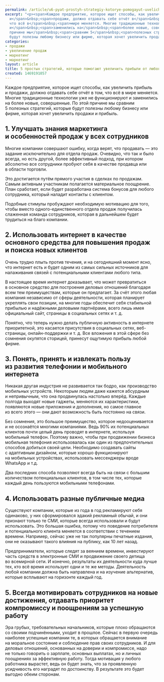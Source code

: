 ```yaml
---
permalink: /article/u6-pyat-prostyh-strategiy-kotorye-pomogayut-uvelichit-pribyli-ot-lyubogo-biznesa
excerpt: "<p><span>Каждое предприятие, которое ищет способы, как увеличить прибыль
  и</span>&nbsp;<span>продажи, должно отдавать себе отчёт в</span>&nbsp;<span>том,
  что всё в</span>&nbsp;<span>мире меняется. Многие традиционные технологии уже не</span>&nbsp;<span>функционируют
  и</span>&nbsp;<span>заменились на</span>&nbsp;<span>более новые, совершенные. По</span>&nbsp;<span>этой
  причине мы</span>&nbsp;<span>сравним 5</span>&nbsp;<span>полезных стратегий, которые
  будут полезны любому бизнесу или фирме, которая хочет увеличить продажи и</span>&nbsp;<span>прибыль.</span></p>"
categories:
- продажи
- увеличение продаж
- маркетинг
- маркетинг
layout: article
title: 5 простых стратегий, которые помогают увеличить прибыли от любого бизнеса
created: 1469191057
---
```

Каждое предприятие, которое ищет способы, как увеличить прибыль и продажи, должно отдавать себе отчёт в том, что всё в мире меняется. Многие традиционные технологии уже не функционируют и заменились на более новые, совершенные. По этой причине мы сравним 5 полезных стратегий, которые будут полезны любому бизнесу или фирме, которая хочет увеличить продажи и прибыль.

## 1. Улучшать знания маркетинга и особенностей продаж у всех сотрудников ##

Многие компании совершают ошибку, когда верят, что продавать — это задание исключительно для отдела продаж. Очевидно, что так и было всегда, но есть другой, более эффективный подход, при котором абсолютно все сотрудники пробуют себя в качестве продавца или в области торговли.

Это достигается путём прямого участия в сделках по продажам. Самым активным участникам полагается материальное поощрение. План сработает, если будет разработана система бонусов для любого сотрудника, который наладит контакты с клиентом.

Подобные стимулы пробуждают необходимую мотивацию для того, чтобы вместо одного-единственного отдела продаж получилась слаженная команда сотрудников, которая в дальнейшем будет трудиться на благо компании.

## 2. Использовать интернет в качестве основного средства для повышения продаж и поиска новых клиентов ##

Очень трудно плыть против течения, и на сегодняшний момент ясно, что интернет есть и будет одним из самых сильных источников для налаживания связей с потенциальными клиентами любого типа.

В настоящее время интернет доказывает, что может превратиться в основное средство для построения деловых отношений благодаря всем тем преимуществам, которые он предлагает. За счёт этого любая компания независимо от сферы деятельности, которая планирует укреплять свои позиции, на многие годы обеспечит себя стабильной прибылью и надёжными деловыми партнёрами, всего лишь имея официальный сайт, страницы в социальных сетях и т. д.

Понятно, что теперь нужно делать публичную активность в интернете приоритетной, это касается присутствия в социальных сетях, веб-страницы, онлайн-поддержки и т. д. Все вложения в этой сфере без сомнения окупятся сторицей, принесут ощутимую прибыль любой фирме.

## 3. Понять, принять и извлекать пользу из развития телефонии и мобильного интернета ##

Никакая другая индустрия не развивается так бодро, как производство мобильных устройств. Некоторым людям даже кажется абсурдным и непривычным, что она продвинулась настолько вперёд. Каждые полгода выходят новые гаджеты, меняются их характеристики, появляются новые приложения и дополнения, но самое главное из всего этого — они дают возможность быть постоянно на связи.

Без сомнения, это большое преимущество, которое недооценивается и не осознаётся многими компаниями. Ведь 90% их потенциальных клиентов почти целый день проводят в интернете, используя мобильный телефон. Поэтому важно, чтобы при продвижении бизнеса мобильная телефония использовалась как один из предпочтительных способов добиться своей цели. Необходимо создавать сайты с адаптивным дизайном, которые хорошо функционируют на мобильных устройствах, использовать мессенджеры вроде WhatsApp и т.д.

Два последних способа позволяют всегда быть на связи с большим количеством потенциальных клиентов, в том числе тех, которые каждый день пользуются мобильными телефонами.

## 4. Использовать разные публичные медиа ##

Существуют компании, которые из года в год рекламируют себя одинаково, у них сформировался эдакий рекламный обычай, и они признают только те СМИ, которые всегда использовали и будут использовать. Это большая ошибка, потому что поведение потребителя и потенциального клиента меняется в соответствии с течением времени. Например, сейчас уже не так популярны печатные издания, они не оказывают такого влияния на публику, как 10 лет назад.

Предприниматели, которые следят за веянием времени, инвестируют часть средств в электронные СМИ и продвижение своего детища во всемирной сети. И конечно, результаты их деятельности куда лучше тех, кто всё время использует одни и те же методы. Деятельность любой компании должна быть направлена и на изучение альтернатив, которые всплывают на горизонте каждый год.

## 5. Всегда мотивировать сотрудников на новые достижения, отдавать приоритет компромиссу и поощрениям за успешную работу ##

Эра грубых, требовательных начальников, которые плохо обращаются со своими подчинёнными, уходит в прошлое. Сейчас в первую очередь наиболее успешные компании те, в которых обращается внимание на моральное состояние и соблюдение прав своих сотрудников. И для деловых отношений, основанных на доверии и компромиссе, надо не только говорить о зарплате, основных выплатах, но и личных поощрениях за эффективную работу. Тогда мотивация у любого работника вырастет, ведь он будет знать, что за проявленную усидчивость его наградят по достоинству. В результате это будет выгодно обеим сторонам.
